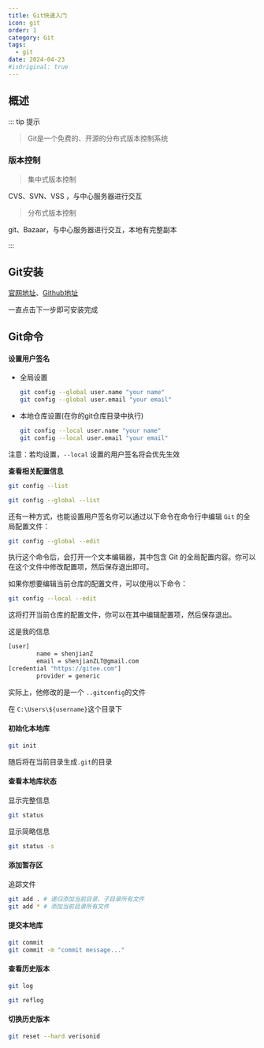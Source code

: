 ```yaml
---
title: Git快速入门
icon: git
order: 1
category: Git
tags:
  - git
date: 2024-04-23
#isOriginal: true
---
```


## 概述

::: tip 提示

> Git是一个免费的、开源的分布式版本控制系统

### 版本控制

> 集中式版本控制

CVS、SVN、VSS ，与中心服务器进行交互

> 分布式版本控制

git、Bazaar，与中心服务器进行交互，本地有完整副本

:::

## Git安装

[官网地址](https://git-scm.com/)、[Github地址](https://github.com/git-for-windows/git/releases )

一直点击下一步即可安装完成

## Git命令

#### 设置用户签名

- 全局设置

  ```bash
  git config --global user.name "your name"
  git config --global user.email "your email"
  ```

- 本地仓库设置(在你的git仓库目录中执行)

  ```bash
  git config --local user.name "your name"
  git config --local user.email "your email"
  ```

注意：若均设置，`--local` 设置的用户签名将会优先生效

**查看相关配置信息**

```bash
git config --list
```

```bash
git config --global --list
```

还有一种方式，也能设置用户签名你可以通过以下命令在命令行中编辑 `Git` 的全局配置文件：

```bash
git config --global --edit
```

执行这个命令后，会打开一个文本编辑器，其中包含 Git 的全局配置内容。你可以在这个文件中修改配置项，然后保存退出即可。

如果你想要编辑当前仓库的配置文件，可以使用以下命令：

```bash
git config --local --edit
```

这将打开当前仓库的配置文件，你可以在其中编辑配置项，然后保存退出。

这是我的信息

```bash
[user]
        name = shenjianZ
        email = shenjianZLT@gmail.com
[credential "https://gitee.com"]
        provider = generic
```

实际上，他修改的是一个 `..gitconfig`的文件

在 `C:\Users\${username}`这个目录下

#### 初始化本地库

```bash
git init 
```

随后将在当前目录生成`.git`的目录

#### 查看本地库状态

显示完整信息

```bash
git status
```

显示简略信息

```bash
git status -s 
```

#### 添加暂存区

追踪文件

```bash
git add . # 递归添加当前目录、子目录所有文件
git add * # 添加当前目录所有文件
```

#### 提交本地库

```bash
git commit 
git commit -m "commit message..."
```

#### 查看历史版本

```bash
git log
```

```bash
git reflog
```


#### 切换历史版本

```bash
git reset --hard verisonid
```


